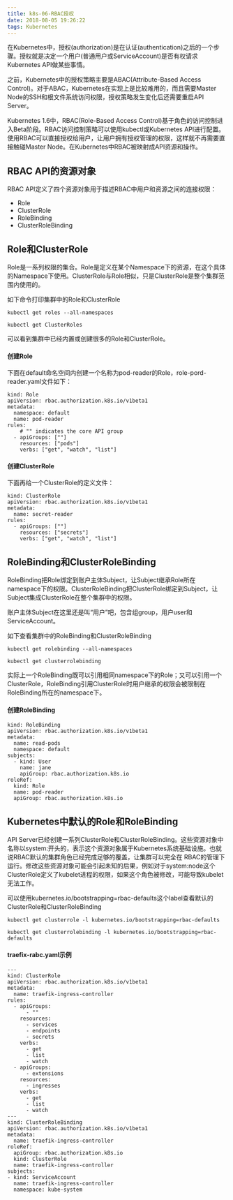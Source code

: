 ```yaml
---
title: k8s-06-RBAC授权
date: 2018-08-05 19:26:22
tags: Kubernetes
---
```


在Kubernetes中，授权(authorization)是在认证(authentication)之后的一个步骤。授权就是决定一个用户(普通用户或ServiceAccount)是否有权请求Kubernetes API做某些事情。

之前，Kubernetes中的授权策略主要是ABAC(Attribute-Based Access Control)。对于ABAC，Kubernetes在实现上是比较难用的，而且需要Master Node的SSH和根文件系统访问权限，授权策略发生变化后还需要重启API Server。

Kubernetes 1.6中，RBAC(Role-Based Access Control)基于角色的访问控制进入Beta阶段。RBAC访问控制策略可以使用kubectl或Kubernetes API进行配置。使用RBAC可以直接授权给用户，让用户拥有授权管理的权限，这样就不再需要直接触碰Master Node。在Kubernetes中RBAC被映射成API资源和操作。

## RBAC API的资源对象
RBAC API定义了四个资源对象用于描述RBAC中用户和资源之间的连接权限：

- Role
- ClusterRole
- RoleBinding
- ClusterRoleBinding

## Role和ClusterRole
Role是一系列权限的集合。Role是定义在某个Namespace下的资源，在这个具体的Namespace下使用。ClusterRole与Role相似，只是ClusterRole是整个集群范围内使用的。

如下命令打印集群中的Role和ClusterRole
```
kubectl get roles --all-namespaces

kubectl get ClusterRoles
```
可以看到集群中已经内置或创建很多的Role和ClusterRole。

#### 创建Role
下面在default命名空间内创建一个名称为pod-reader的Role，role-pord-reader.yaml文件如下：
```
kind: Role
apiVersion: rbac.authorization.k8s.io/v1beta1
metadata:
  namespace: default
  name: pod-reader
rules:
    # "" indicates the core API group
  - apiGroups: [""] 
    resources: ["pods"]
    verbs: ["get", "watch", "list"]
```

#### 创建ClusterRole
下面再给一个ClusterRole的定义文件：
```
kind: ClusterRole
apiVersion: rbac.authorization.k8s.io/v1beta1
metadata:
  name: secret-reader
rules:
  - apiGroups: [""]
    resources: ["secrets"]
    verbs: ["get", "watch", "list"]
```

## RoleBinding和ClusterRoleBinding
RoleBinding把Role绑定到账户主体Subject，让Subject继承Role所在namespace下的权限。ClusterRoleBinding把ClusterRole绑定到Subject，让Subject集成ClusterRole在整个集群中的权限。

账户主体Subject在这里还是叫“用户”吧，包含组group，用户user和ServiceAccount。

如下查看集群中的RoleBinding和ClusterRoleBinding

```
kubectl get rolebinding --all-namespaces

kubectl get clusterrolebinding
```

实际上一个RoleBinding既可以引用相同namespace下的Role；又可以引用一个ClusterRole，RoleBinding引用ClusterRole时用户继承的权限会被限制在RoleBinding所在的namespace下。

#### 创建RoleBinding

```
kind: RoleBinding
apiVersion: rbac.authorization.k8s.io/v1beta1
metadata:
  name: read-pods
  namespace: default
subjects:
  - kind: User
    name: jane
    apiGroup: rbac.authorization.k8s.io
roleRef:
  kind: Role
  name: pod-reader
  apiGroup: rbac.authorization.k8s.io
```

## Kubernetes中默认的Role和RoleBinding
API Server已经创建一系列ClusterRole和ClusterRoleBinding。这些资源对象中名称以system:开头的，表示这个资源对象属于Kubernetes系统基础设施。也就说RBAC默认的集群角色已经完成足够的覆盖，让集群可以完全在 RBAC的管理下运行。修改这些资源对象可能会引起未知的后果，例如对于system:node这个ClusterRole定义了kubelet进程的权限，如果这个角色被修改，可能导致kubelet无法工作。

可以使用kubernetes.io/bootstrapping=rbac-defaults这个label查看默认的ClusterRole和ClusterRoleBinding

```
kubectl get clusterrole -l kubernetes.io/bootstrapping=rbac-defaults

kubectl get clusterrolebinding -l kubernetes.io/bootstrapping=rbac-defaults
```

#### traefix-rabc.yaml示例

```
---
kind: ClusterRole
apiVersion: rbac.authorization.k8s.io/v1beta1
metadata:
  name: traefik-ingress-controller
rules:
  - apiGroups:
      - ""
    resources:
      - services
      - endpoints
      - secrets
    verbs:
      - get
      - list
      - watch
  - apiGroups:
      - extensions
    resources:
      - ingresses
    verbs:
      - get
      - list
      - watch
---
kind: ClusterRoleBinding
apiVersion: rbac.authorization.k8s.io/v1beta1
metadata:
  name: traefik-ingress-controller
roleRef:
  apiGroup: rbac.authorization.k8s.io
  kind: ClusterRole
  name: traefik-ingress-controller
subjects:
- kind: ServiceAccount
  name: traefik-ingress-controller
  namespace: kube-system
```
